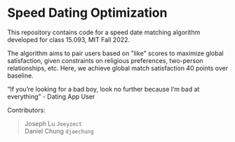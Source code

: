# Speed Dating Optimization
This repository contains code for a speed date matching algorithm developed for class 15.093, MIT Fall 2022. 

The algorithm aims to pair users based on "like" scores to maximize global satisfaction, given constraints on religious preferences, two-person relationships, etc. Here, we achieve global match satisfaction 40 points over baseline.

“If you’re looking for a bad boy, look no further because I’m bad at everything”
\- Dating App User

Contributors:
> Joseph Lu `Joeyzect` <br /> Daniel Chung `djaechung`
